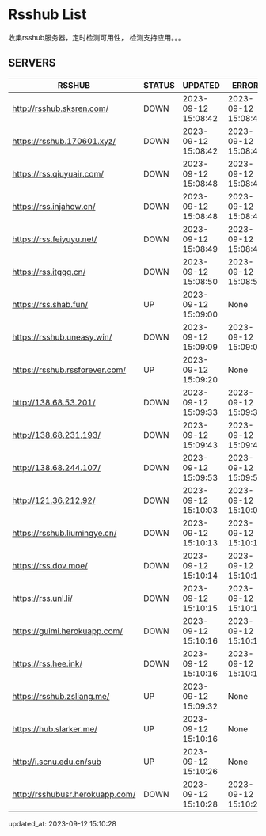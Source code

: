 # Rsshub List

收集rsshub服务器，定时检测可用性， 检测支持应用。。。


## SERVERS

|  RSSHUB   | STATUS  | UPDATED  | ERROR  | TWITTER |  
|  ----  | ----  | ----  | ----  | ---- |  
| http://rsshub.sksren.com/ | DOWN | 2023-09-12 15:08:42 | 2023-09-12 15:08:42 |  
| https://rsshub.170601.xyz/ | DOWN | 2023-09-12 15:08:42 | 2023-09-12 15:08:42 |  
| https://rss.qiuyuair.com/ | DOWN | 2023-09-12 15:08:48 | 2023-09-12 15:08:48 |  
| https://rss.injahow.cn/ | DOWN | 2023-09-12 15:08:48 | 2023-09-12 15:08:48 |  
| https://rss.feiyuyu.net/ | DOWN | 2023-09-12 15:08:49 | 2023-09-12 15:08:49 |  
| https://rss.itggg.cn/ | DOWN | 2023-09-12 15:08:50 | 2023-09-12 15:08:50 |  
| https://rss.shab.fun/ | UP | 2023-09-12 15:09:00 | None ||  
| https://rsshub.uneasy.win/ | DOWN | 2023-09-12 15:09:09 | 2023-09-12 15:09:09 |  
| https://rsshub.rssforever.com/ | UP | 2023-09-12 15:09:20 | None ||  
| http://138.68.53.201/ | DOWN | 2023-09-12 15:09:33 | 2023-09-12 15:09:33 |  
| http://138.68.231.193/ | DOWN | 2023-09-12 15:09:43 | 2023-09-12 15:09:43 |  
| http://138.68.244.107/ | DOWN | 2023-09-12 15:09:53 | 2023-09-12 15:09:53 |  
| http://121.36.212.92/ | DOWN | 2023-09-12 15:10:03 | 2023-09-12 15:10:03 |  
| https://rsshub.liumingye.cn/ | DOWN | 2023-09-12 15:10:13 | 2023-09-12 15:10:13 |  
| https://rss.dov.moe/ | DOWN | 2023-09-12 15:10:14 | 2023-09-12 15:10:14 |  
| https://rss.unl.li/ | DOWN | 2023-09-12 15:10:15 | 2023-09-12 15:10:15 |  
| https://guimi.herokuapp.com/ | DOWN | 2023-09-12 15:10:16 | 2023-09-12 15:10:16 |  
| https://rss.hee.ink/ | DOWN | 2023-09-12 15:10:16 | 2023-09-12 15:10:16 |  
| https://rsshub.zsliang.me/ | UP | 2023-09-12 15:09:32 | None |OK|  
| https://hub.slarker.me/ | UP | 2023-09-12 15:10:16 | None ||  
| http://i.scnu.edu.cn/sub | UP | 2023-09-12 15:10:26 | None ||  
| http://rsshubusr.herokuapp.com/ | DOWN | 2023-09-12 15:10:28 | 2023-09-12 15:10:28 |  
  

updated_at: 2023-09-12 15:10:28  
